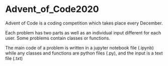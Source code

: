 # Advent_of_Code2020
Advent of Code is a coding competition which takes place every December. 

Each problem has two parts as well as an individual input different for each user. Some problems contain classes or functions.

The main code of a problem is written in a jupyter notebook file (.ipynb) while any classes and functions are python files (.py), and the input is a text file (.txt)
